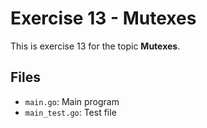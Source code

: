 # Exercise 13 - Mutexes

This is exercise 13 for the topic **Mutexes**.

## Files
- `main.go`: Main program
- `main_test.go`: Test file
